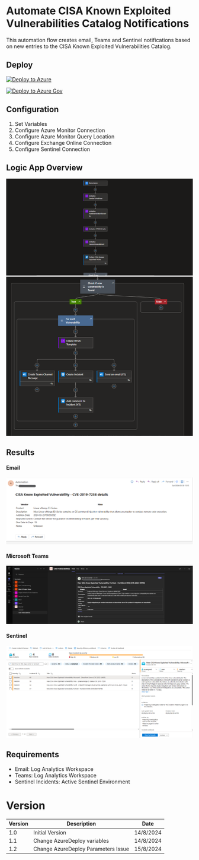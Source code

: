 # Automate CISA Known Exploited Vulnerabilities Catalog Notifications
This automation flow creates email, Teams and Sentinel notifications based on new entries to the CISA Known Exploited Vulnerabilities Catalog.

## Deploy
[![Deploy to Azure](https://aka.ms/deploytoazurebutton)](https://portal.azure.com/#create/Microsoft.Template/uri/https%3A%2F%2Fraw.githubusercontent.com%2FBert-JanP%2FSentinel-Automation%2Fmain%2FCISA%2520Known%2520Vulnerabilities%2520Catalog%2520Notifications%2Fazuredeploy.json)

[![Deploy to Azure Gov](https://aka.ms/deploytoazuregovbutton)](https://portal.azure.com/#create/Microsoft.Template/uri/https%3A%2F%2Fraw.githubusercontent.com%2FBert-JanP%2FSentinel-Automation%2Fmain%2FCISA%2520Known%2520Vulnerabilities%2520Catalog%2520Notifications%2Fazuredeploy.json)

## Configuration
1. Set Variables
2. Configure Azure Monitor Connection
3. Configure Azure Monitor Query Location
4. Configure Exchange Online Connection
5. Configure Sentinel Connection

## Logic App Overview
![Alt text](./Images/LogicAppOverview1.png)
![Alt text](./Images/LogicAppOverview2.png)

## Results
#### Email
![Alt text](./Images/email.png "Email notification")
#### Microsoft Teams
![Alt text](./Images/teams.png "Teams notification")
#### Sentinel
![Alt text](./Images/sentinel.png "Sentinel Incident")

## Requirements
- Email: Log Analytics Workspace
- Teams: Log Analytics Workspace
- Sentinel Incidents: Active Sentinel Environment

# Version
| Version | Description | Date |
| ------- | ---------- | ----- |
| 1.0 | Initial Version | 14/8/2024 |
| 1.1 | Change AzureDeploy variables | 14/8/2024 |
| 1.2 | Change AzureDeploy Parameters Issue | 15/8/2024 |